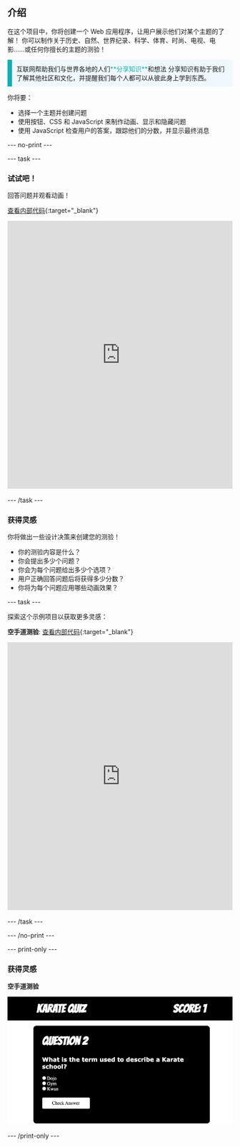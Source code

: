 ## 介绍

在这个项目中，你将创建一个 Web 应用程序，让用户展示他们对某个主题的了解！ 你可以制作关于历史、自然、世界纪录、科学、体育、时尚、电视、电影……或任何你擅长的主题的测验！

<p style="border-left: solid; border-width:10px; border-color: #0faeb0; background-color: aliceblue; padding: 10px;">
互联网帮助我们与世界各地的人们<span style="color: #0faeb0">**分享知识**</span>和想法 分享知识有助于我们了解其他社区和文化，并提醒我们每个人都可以从彼此身上学到东西。
</p>

你将要：

- 选择一个主题并创建问题
- 使用按钮、CSS 和 JavaScript 来制作动画、显示和隐藏问题
- 使用 JavaScript 检查用户的答案，跟踪他们的分数，并显示最终消息

\--- no-print ---

\--- task ---

### 试试吧！

回答问题并观看动画！

[查看内部代码](https://editor.raspberrypi.org/en/projects/quiz-time-animals){:target="_blank"}

<iframe src="https://editor.raspberrypi.org/en/embed/viewer/quiz-time-animals" width="100%" height="600" frameborder="0" marginwidth="0" marginheight="0" allowfullscreen> 
</iframe>

\--- /task ---

### 获得灵感

你将做出一些设计决策来创建您的测验！

- 你的测验内容是什么？
- 你会提出多少个问题？
- 你会为每个问题给出多少个选项？
- 用户正确回答问题后将获得多少分数？
- 你将为每个问题应用哪些动画效果？

\--- task ---

探索这个示例项目以获取更多灵感：

**空手道测验**: [查看内部代码](https://editor.raspberrypi.org/en/projects/quiz-time-karate){:target="_blank"}

<iframe src="https://editor.raspberrypi.org/en/embed/viewer/quiz-time-karate" width="100%" height="600" frameborder="0" marginwidth="0" marginheight="0" allowfullscreen> 
</iframe>

\--- /task ---

\--- /no-print ---

\--- print-only ---

### 获得灵感

**空手道测验**

![](images/karate-quiz.png)

\--- /print-only ---

